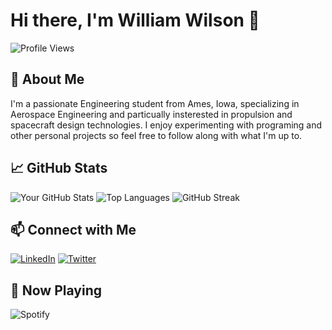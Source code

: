 # Hi there, I'm William Wilson 👋

![Profile Views](https://komarev.com/ghpvc/?username=WillWilson4&color=blue)

## 🚀 About Me

I'm a passionate Engineering student from Ames, Iowa, specializing in Aerospace Engineering and particually insterested in propulsion and spacecraft design technologies. I enjoy experimenting with programing and other personal projects so feel free to follow along with what I'm up to. 

## 📈 GitHub Stats

![Your GitHub Stats](https://github-readme-stats.vercel.app/api?username=WillWilson4&show_icons=true&theme=radical)
![Top Languages](https://github-readme-stats.vercel.app/api/top-langs/?username=WillWilson4&layout=compact&theme=radical)
![GitHub Streak](https://github-readme-streak-stats.herokuapp.com/?user=WillWilson4&theme=radical)

## 📫 Connect with Me

[![LinkedIn](https://img.shields.io/badge/LinkedIn-Profile-blue)](https://www.linkedin.com/in/williamwilson05/)
[![Twitter](https://img.shields.io/badge/Twitter-Profile-blue)](https://twitter.com/WillWilson00270694)

## 🎵 Now Playing

![Spotify]([![spotify-github-profile](https://spotify-github-profile.kittinanx.com/api/view?uid=wilsowil&cover_image=true&theme=default&show_offline=false&background_color=70614c&interchange=true&bar_color=ffffff&bar_color_cover=true)](https://github.com/kittinan/spotify-github-profile))

